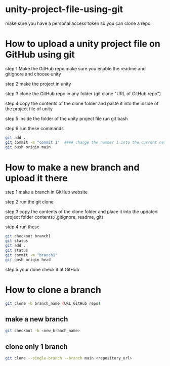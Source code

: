 # unity-project-file-using-git
make sure you have a personal access token so you can clone a repo

# How to upload a unity project file on GitHub using git

step 1 Make the GitHub repo
make sure you enable the readme and gitignore and choose unity

step 2 make the project in unity

step 3 clone the GitHub repo in any folder (git clone "URL of GitHub repo")

step 4 copy the contents of the clone folder and paste it into the inside of the project file of unity

step 5 inside the folder of the unity project file run git bash 

step 6 run these commands 
```bash
git add .
git commit -m "commit 1"  #### change the number 1 into the current next number when updating
git push origin main
```

# How to make a new branch and upload it there

step 1 make a branch in GitHub website 

step 2 run the git clone 

step 3 copy the contents of the clone folder and place it into the updated project folder contents:(.gitignore, readme, git)

step 4 run these
```bash
git checkout branch1
git status
git add . 
git status
git commit -m "branch1"
git push origin head
```

step 5 your done check it at GitHub

# How to clone a branch
```bash
git clone -b branch_name (URL GitHub repo)
```

## make a new branch
```bash
git checkout -b <new_branch_name>
```
## clone only 1 branch 
```bash
git clone --single-branch --branch main <repository_url>
````
